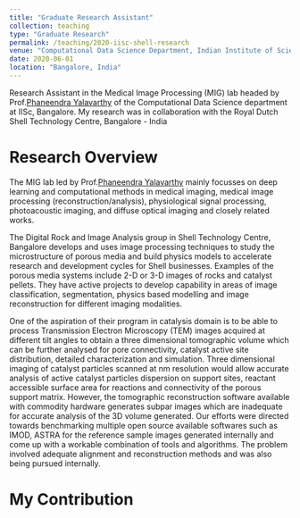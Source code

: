 ```yaml
---
title: "Graduate Research Assistant"
collection: teaching
type: "Graduate Research"
permalink: /teaching/2020-iisc-shell-research
venue: "Computational Data Science Department, Indian Institute of Science"
date: 2020-06-01
location: "Bangalore, India"
---
```


Research Assistant in the Medical Image Processing (MIG) lab headed by Prof.[Phaneendra Yalavarthy](http://cds.iisc.ac.in/faculty/yalavarthy/) of the Computational Data Science department at IISc, Bangalore. My research was in collaboration with the Royal Dutch Shell Technology Centre, Bangalore - India

Research Overview
======

The MIG lab led by Prof.[Phaneendra Yalavarthy](http://cds.iisc.ac.in/faculty/yalavarthy/) mainly focusses on deep learning and computational methods in medical imaging, medical image processing (reconstruction/analysis), physiological signal processing, photoacoustic imaging, and diffuse optical imaging and closely related works. 

The Digital Rock and Image Analysis group in Shell Technology Centre, Bangalore develops and uses image processing techniques to study the microstructure of porous media and build physics models to accelerate research and development cycles for Shell businesses. Examples of the porous media systems include 2-D or 3-D images of rocks and catalyst pellets. They have active projects to develop capability in areas of image classification, segmentation, physics based modelling and image reconstruction for different imaging modalities. 

One of the aspiration of their program in catalysis domain is to be able to process Transmission Electron Microscopy (TEM) images acquired at different tilt angles to obtain a three dimensional tomographic volume which can be further analysed for pore connectivity, catalyst active site distribution, detailed characterization and simulation. Three dimensional imaging of catalyst particles scanned at nm resolution would allow accurate analysis of active catalyst particles dispersion on support sites, reactant accessible surface area for reactions and connectivity of the porous support matrix. However, the tomographic reconstruction software available with commodity hardware generates subpar images which are inadequate for accurate analysis of the 3D volume generated. Our efforts were directed towards benchmarking multiple open source available softwares such as IMOD, ASTRA for the reference sample images generated internally and come up with a workable combination of tools and algorithms. The problem involved adequate alignment and reconstruction methods and was also being pursued internally.


My Contribution
======




 



 

